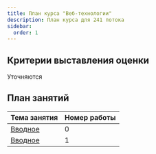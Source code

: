 ```yaml
---
title: План курса "Веб-технологии"
description: План курса для 241 потока
sidebar:
  order: 1
---
```


## Критерии выставления оценки

Уточняются

## План занятий

| Тема занятия                           | Номер работы |
| -------------------------------------- | ------------ |
| [Вводное](/2025/веб-технологии/intro/) | 0            |
| [Вводное](/2025/веб-технологии/lab1/)  | 1            |
